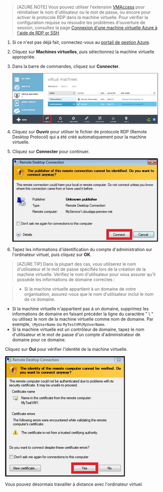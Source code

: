 <properties services="virtual-machines" title="Connexion à une machine virtuelle exécutant Windows Server" authors="KBDAzure" manager="timlt" editor="tysonn" />

>[AZURE.NOTE] Vous pouvez utiliser l'extension [VMAccess](http://go.microsoft.com/fwlink/p/?LinkId=396856) pour réinitialiser le nom d'utilisateur ou le mot de passe, ou encore pour activer le protocole RDP dans la machine virtuelle. Pour vérifier la configuration requise ou résoudre les problèmes d'ouverture de session, consultez la page [Connexion d'une machine virtuelle Azure à l'aide de RDP or SSH](http://go.microsoft.com/fwlink/p/?LinkId=398294).

1. Si ce n'est pas déjà fait, connectez-vous au [portail de gestion Azure](http://manage.windowsazure.com).

2. Cliquez sur **Machines virtuelles**, puis sélectionnez la machine virtuelle appropriée.

3. Dans la barre de commandes, cliquez sur **Connecter**.

	![Log on to the virtual machine](./media/virtual-machines-log-on-win-server/connectwindows.png)

4. Cliquez sur **Ouvrir** pour utiliser le fichier de protocole RDP (Remote Desktop Protocol) qui a été créé automatiquement pour la machine virtuelle.
	
5. Cliquez sur **Connecter** pour continuer.

	![Continue with connecting](./media/virtual-machines-log-on-win-server/connectpublisher.png)

6. Tapez les informations d'identification du compte d'administration sur l'ordinateur virtuel, puis cliquez sur **OK**. 

 >[AZURE.TIP] Dans la plupart des cas, vous utiliserez le nom d'utilisateur et le mot de passe spécifiés lors de la création de la machine virtuelle. Vérifiez le nom d'utilisateur pour vous assurer qu'il possède les informations de domaine correctes :

>- Si la machine virtuelle appartient à un domaine de votre organisation, assurez-vous que le nom d'utilisateur inclut le nom de ce domaine.
- Si la machine virtuelle n'appartient pas à un domaine, supprimez les informations de domaine en faisant précéder la ligne du caractère " \ " ou utilisez le nom de la machine virtuelle comme nom de domaine. Par exemple, `\MyUserName` ou `MyTestVM\MyUserName`. 
- Si la machine virtuelle est un contrôleur de domaine, tapez le nom d'utilisateur et le mot de passe d'un compte d'administrateur de domaine pour ce domaine.

Cliquez sur **Oui** pour vérifier l'identité de la machine virtuelle.

![Verify the identity of the machine](./media/virtual-machines-log-on-win-server/connectverify.png)

Vous pouvez désormais travailler à distance avec l'ordinateur virtuel.


<!--HONumber=47-->
